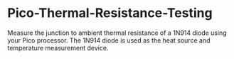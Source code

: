 # Pico-Thermal-Resistance-Testing
Measure the junction to ambient thermal resistance of a 1N914 diode using your Pico processor. 
The 1N914 diode is used as the heat source and temperature measurement device.
